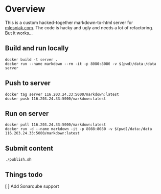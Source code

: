 # Overview

This is a custom hacked-together markdown-to-html server for [mlesniak.com](https://mlesniak.com). The code is hacky and ugly and needs a lot of refactoring. But it works...

## Build and run locally

    docker build -t server .
    docker run --name markdown --rm -it -p 8080:8080 -v $(pwd)/data:/data server

## Push to server

    docker tag server 116.203.24.33:5000/markdown:latest
    docker push 116.203.24.33:5000/markdown:latest

## Run on server

    docker pull 116.203.24.33:5000/markdown:latest
    docker run -d --name markdown -it -p 8088:8080 -v $(pwd)/data:/data 116.203.24.33:5000/markdown:latest

## Submit content

    ./publish.sh

## Things todo

[ ] Add Sonarqube support

